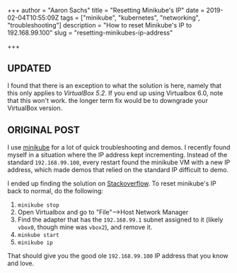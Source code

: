 +++
author = "Aaron Sachs"
title = "Resetting Minikube's IP"
date = 2019-02-04T10:55:09Z
tags = ["minikube", "kubernetes", "networking", "troubleshooting"]
description = "How to reset Minikube's IP to 192.168.99.100"
slug = "resetting-minikubes-ip-address"

+++
## UPDATED

I found that there is an exception to what the solution is here, namely that this only applies to _VirtualBox 5.2_. If you end up using Virtualbox 6.0, note that this won't work. the longer term fix would be to downgrade your VirtualBox version.

## ORIGINAL POST

I use [minikube][1] for a lot of quick troubleshooting and demos. I recently found myself in a situation where the IP address kept incrementing. Instead of the standard `192.168.99.100`, every restart found the minikube VM with a new IP address, which made demos that relied on the standard IP difficult to demo. 

I ended up finding the solution on [Stackoverflow][2]. To reset minikube's IP back to normal, do the following:

1. `minikube stop`
2. Open Virtualbox and go to "File"-->Host Network Manager
3. Find the adapter that has the `192.168.99.1` subnet assigned to it (likely `vbox0`, though mine was `vbox2`), and remove it.
4. `minkube start`
5. `minikube ip`

That should give you the good ole `192.168.99.100` IP address that you know and love. 



<!--LINKS-->

[1]: https://github.com/kubernetes/minikube
[2]: https://stackoverflow.com/questions/53871053/how-to-completely-purge-minikube-config-or-reset-ip-back-to-192-168-99-100#comment94730403_53883894